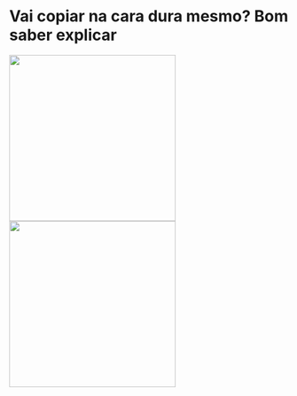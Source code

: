 
# Vai copiar na cara dura mesmo? Bom saber explicar 
<img src="https://media.tenor.com/d8u2icPBkDIAAAAi/taking-picture-south-park.gif" width="300"/> <img src="https://media1.tenor.com/m/v1F9dANm7OEAAAAd/pok%C3%A9mon-monkeyzada.gif" width="300"/>
